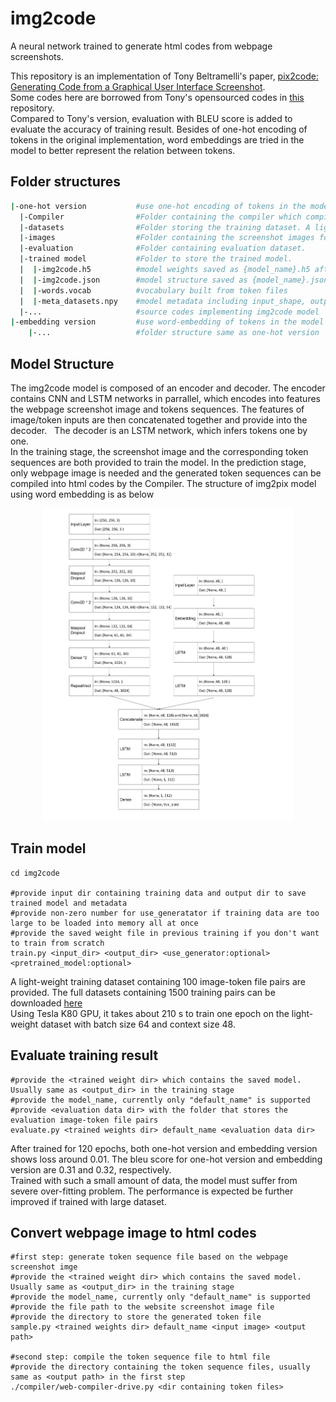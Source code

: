 # img2code
A neural network trained to generate html codes from webpage screenshots.

This repository is an implementation of Tony Beltramelli's paper, [pix2code: Generating Code from a Graphical User Interface Screenshot](https://arxiv.org/abs/1705.07962).   
Some codes here are borrowed from Tony's opensourced codes in [this](https://github.com/tonybeltramelli/pix2code.git) repository.  
Compared to Tony's version, evaluation with BLEU score is added to evaluate the accuracy of training result. Besides of one-hot encoding of tokens in the original implementation, word embeddings are tried in the model to better represent the relation between tokens.

## Folder structures
``` bash
|-one-hot version           #use one-hot encoding of tokens in the model
  |-Compiler                #Folder containing the compiler which compiles token sequence into html codes (from pix2code)
  |-datasets                #Folder storing the training dataset. A light-weight training dataset containing 100 image-token file pairs are provided. 
  |-images                  #Folder containing the screenshot images for test  
  |-evaluation              #Folder containing evaluation dataset.  
  |-trained model           #Folder to store the trained model.  
  |  |-img2code.h5          #model weights saved as {model_name}.h5 after training  
  |  |-img2code.json        #model structure saved as {model_name}.json after training    
  |  |-words.vocab          #vocabulary built from token files  
  |  |-meta_datasets.npy    #model metadata including input_shape, output_shape, etc  
  |-...                     #source codes implementing img2code model  
|-embedding version         #use word-embedding of tokens in the model
    |-...                   #folder structure same as one-hot version
```
## Model Structure
The img2code model is composed of an encoder and decoder. The encoder contains CNN and LSTM networks in parrallel, which encodes into features the webpage screenshot image and tokens sequences. The features of image/token inputs are then concatenated together and provide into the decoder.  
The decoder is an LSTM network, which infers tokens one by one.   
In the training stage, the screenshot image and the corresponding token sequences are both provided to train the model. In the prediction stage, only webpage image is needed and the generated token sequences can be compiled into html codes by the Compiler.
The structure of img2pix model using word embedding is as below
<p align="center"><img src="/structure.jpg?raw=true" width="400px"></p>

## Train model
```
cd img2code

#provide input dir containing training data and output dir to save trained model and metadata
#provide non-zero number for use_generatator if training data are too large to be loaded into memory all at once
#provide the saved weight file in previous training if you don't want to train from scratch
train.py <input_dir> <output_dir> <use_generator:optional> <pretrained_model:optional>
```
A light-weight training dataset containing 100 image-token file pairs are provided. The full datasets containing 1500 training pairs can be downloaded [here](https://github.com/tonybeltramelli/pix2code.git)  
Using Tesla K80 GPU, it takes about 210 s to train one epoch on the light-weight dataset with batch size 64 and context size 48.
## Evaluate training result
```
#provide the <trained weight dir> which contains the saved model. Usually same as <output_dir> in the training stage
#provide the model_name, currently only "default_name" is supported
#provide <evaluation data dir> with the folder that stores the evaluation image-token file pairs
evaluate.py <trained weights dir> default_name <evaluation data dir>
```
After trained for 120 epochs, both one-hot version and embedding version shows loss around 0.01. The bleu score for one-hot version and embedding version are 0.31 and 0.32, respectively.  
Trained with such a small amount of data, the model must suffer from severe over-fitting problem. The performance is expected be further improved if trained with large dataset.

## Convert webpage image to html codes
```
#first step: generate token sequence file based on the webpage screenshot imge
#provide the <trained weight dir> which contains the saved model. Usually same as <output_dir> in the training stage
#provide the model_name, currently only "default_name" is supported
#provide the file path to the website screenshot image file
#provide the directory to store the generated token file
sample.py <trained weights dir> default_name <input image> <output path>

#second step: compile the token sequence file to html file
#provide the directory containing the token sequence files, usually same as <output path> in the first step
./compiler/web-compiler-drive.py <dir containing token files>
```
